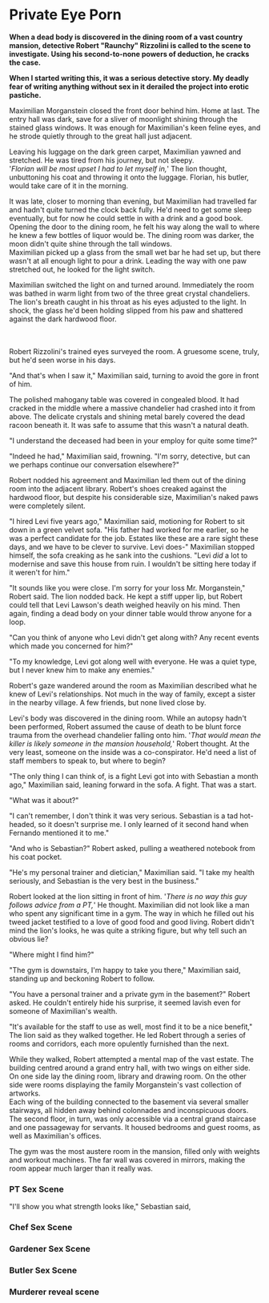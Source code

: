 # Private Eye Porn

**When a dead body is discovered in the dining room of a vast country mansion, detective Robert "Raunchy" Rizzolini is called to the scene to investigate. Using his second-to-none powers of deduction, he cracks the case.**

**When I started writing this, it was a serious detective story. My deadly fear of writing anything without sex in it derailed the project into erotic pastiche.**


Maximilian Morganstein closed the front door behind him. Home at last. The entry hall was dark, save for a sliver of moonlight shining through the stained glass windows. It was enough for Maximilian's keen feline eyes, and he strode quietly through to the great hall just adjacent.

Leaving his luggage on the dark green carpet, Maximilian yawned and stretched. He was tired from his journey, but not sleepy.</br>
'*Florian will be most upset I had to let myself in,*' The lion thought, unbuttoning his coat and throwing it onto the luggage. Florian, his butler, would take care of it in the morning.

It was late, closer to morning than evening, but Maximilian had travelled far and hadn't quite turned the clock back fully. He'd need to get some sleep eventually, but for now he could settle in with a drink and a good book.</br>
Opening the door to the dining room, he felt his way along the wall to where he knew a few bottles of liquor would be. The dining room was darker, the moon didn't quite shine through the tall windows.</br>
Maximilian picked up a glass from the small wet bar he had set up, but there wasn't at all enough light to pour a drink. Leading the way with one paw stretched out, he looked for the light switch.

Maximilian switched the light on and turned around. Immediately the room was bathed in warm light from two of the three great crystal chandeliers. The lion's breath caught in his throat as his eyes adjusted to the light. In shock, the glass he'd been holding slipped from his paw and shattered against the dark hardwood floor.</br>
</br>
</br>

Robert Rizzolini's trained eyes surveyed the room. A gruesome scene, truly, but he'd seen worse in his days.

"And that's when I saw it," Maximilian said, turning to avoid the gore in front of him.

The polished mahogany table was covered in congealed blood. It had cracked in the middle where a massive chandelier had crashed into it from above. The delicate crystals and shining metal barely covered the dead racoon beneath it. It was safe to assume that this wasn't a natural death.

"I understand the deceased had been in your employ for quite some time?"

"Indeed he had," Maximilian said, frowning. "I'm sorry, detective, but can we perhaps continue our conversation elsewhere?"

Robert nodded his agreement and Maximilian led them out of the dining room into the adjacent library. Robert's shoes creaked against the hardwood floor, but despite his considerable size, Maximilian's naked paws were completely silent. 

"I hired Levi five years ago," Maximilian said, motioning for Robert to sit down in a green velvet sofa. "His father had worked for me earlier, so he was a perfect candidate for the job. Estates like these are a rare sight these days, and we have to be clever to survive. Levi does-" Maximilian stopped himself, the sofa creaking as he sank into the cushions. "Levi *did* a lot to modernise and save this house from ruin. I wouldn't be sitting here today if it weren't for him."

"It sounds like you were close. I'm sorry for your loss Mr. Morganstein," Robert said. The lion nodded back. He kept a stiff upper lip, but Robert could tell that Levi Lawson's death weighed heavily on his mind. Then again, finding a dead body on your dinner table would throw anyone for a loop.

"Can you think of anyone who Levi didn't get along with? Any recent events which made you concerned for him?"

"To my knowledge, Levi got along well with everyone. He was a quiet type, but I never knew him to make any enemies."

Robert's gaze wandered around the room as Maximilian described what he knew of Levi's relationships. Not much in the way of family, except a sister in the nearby village. A few friends, but none lived close by.

Levi's body was discovered in the dining room. While an autopsy hadn't been performed, Robert assumed the cause of death to be blunt force trauma from the overhead chandelier falling onto him. '*That would mean the killer is likely someone in the mansion household,*' Robert thought. At the very least, someone on the inside was a co-conspirator. He'd need a list of staff members to speak to, but where to begin?

"The only thing I can think of, is a fight Levi got into with Sebastian a month ago," Maximilian said, leaning forward in the sofa. A fight. That was a start.

"What was it about?"

"I can't remember, I don't think it was very serious. Sebastian is a tad hot-headed, so it doesn't surprise me. I only learned of it second hand when Fernando mentioned it to me."

"And who is Sebastian?" Robert asked, pulling a weathered notebook from his coat pocket.

"He's my personal trainer and dietician," Maximilian said. "I take my health seriously, and Sebastian is the very best in the business."

Robert looked at the lion sitting in front of him. '*There is no way this guy follows advice from a PT,*' He thought. Maximilian did not look like a man who spent any significant time in a gym. The way in which he filled out his tweed jacket testified to a love of good food and good living. Robert didn't mind the lion's looks, he was quite a striking figure, but why tell such an obvious lie?

"Where might I find him?"

"The gym is downstairs, I'm happy to take you there," Maximilian said, standing up and beckoning Robert to follow.

"You have a personal trainer and a private gym in the basement?" Robert asked. He couldn't entirely hide his surprise, it seemed lavish even for someone of Maximilian's wealth.

"It's available for the staff to use as well, most find it to be a nice benefit," The lion said as they walked together. He led Robert through a series of rooms and corridors, each more opulently furnished than the next.

While they walked, Robert attempted a mental map of the vast estate. The building centred around a grand entry hall, with two wings on either side. On one side lay the dining room, library and drawing room. On the other side were rooms displaying the family Morganstein's vast collection of artworks.</br>
Each wing of the building connected to the basement via several smaller stairways, all hidden away behind colonnades and inconspicuous doors.</br>
The second floor, in turn, was only accessible via a central grand staircase and one passageway for servants. It housed bedrooms and guest rooms, as well as Maximilian's offices.

The gym was the most austere room in the mansion, filled only with weights and workout machines. The far wall was covered in mirrors, making the room appear much larger than it really was.



### PT Sex Scene </br>
"I'll show you what strength looks like," Sebastian said, 

### Chef Sex Scene </br>

### Gardener Sex Scene </br>

### Butler Sex Scene </br>

### Murderer reveal scene </br>